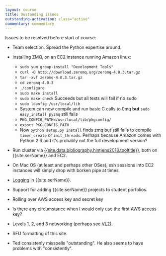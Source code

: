 ```yaml
---
layout: course
title: Oustanding issues
outstanding-activation: class="active"
commentary: commentary
---
```

Issues to be resolved before start of course:

* Team selection. Spread the Python expertise around.
* Installing ZMQ, on an EC2 instance running Amazon linux:

  * `sudo yum group-install "Development Tools"`
  * `curl -O http://download.zeromq.org/zeromq-4.0.3.tar.gz`
  * `tar -xvf zeromq-4.0.3.tar.gz`
  * `cd zeromq-4.0.3`
  * `./configure`
  * `sudo make install`
  * `sudo make check` Succeeds but all tests will fail if no sudo
  * `sudo ldonfig /usr/local/lib`
  * System can now compile and run basic C calls to 0mq __but__ `sudo easy_install pyzmq` still fails
  * `PKG_CONFIG_PATH=/usr/local/lib/pkgconfig/`
  * `export PKG_CONFIG_PATH`
  * Now `python setup.py install` finds zmq but still fails to compile `timer_create` or `init_threads`. Perhaps because Amazon comes with Python 2.6 and it's probably not the full development version?

* Run cluster via [{{site.data.bibliography.hintjens2013.tooltitle}}]({{site.data.bibliography.hintjens2013.url}}), both on {{site.serName}} and EC2.
* On Mac OS (at least and perhaps other OSes), ssh sessions into EC2 instances will simply drop with borken pipe at times.
* [Logging](log.html) in {{site.serName}}.
* Support for adding {{site.serName}} projects to student porfolios.
* Rolling over AWS access key and secret key
* Is there any circumstance when I would only use the first AWS access key?
* Levels 1, 2, and 3 networking (perhaps see [VL2]({{site.data.bibliography.greenberg2011.url}})).
* SFU formatting of this site.
* Ted consistenly misspells "outstanding". He also seems to have problems with "consistently".
